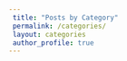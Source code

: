 ```yaml
---
 title: "Posts by Category"
 permalink: /categories/
 layout: categories
 author_profile: true
---
```

